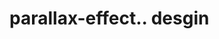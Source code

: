 # parallax-effect.. desgin                                                                                                                                                                                                                                                                                                                                                                                                                                                                                                                                                                                                                                                                         
